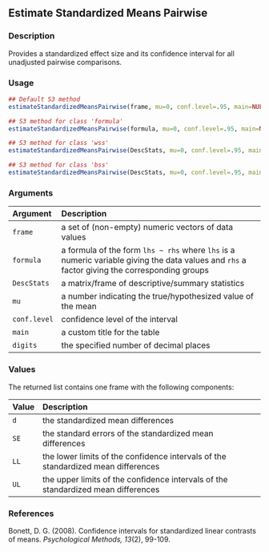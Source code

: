 ## Estimate Standardized Means Pairwise

### Description

Provides a standardized effect size and its confidence interval for all unadjusted pairwise comparisons.

### Usage

```r
## Default S3 method
estimateStandardizedMeansPairwise(frame, mu=0, conf.level=.95, main=NULL, digits=3)

## S3 method for class 'formula'
estimateStandardizedMeansPairwise(formula, mu=0, conf.level=.95, main=NULL, digits=3)

## S3 method for class 'wss'
estimateStandardizedMeansPairwise(DescStats, mu=0, conf.level=.95, main=NULL, digits=3)

## S3 method for class 'bss'
estimateStandardizedMeansPairwise(DescStats, mu=0, conf.level=.95, main=NULL, digits=3)
```

### Arguments

Argument | Description
:-- | :--
```frame``` | a set of (non-empty) numeric vectors of data values
```formula``` | a formula of the form `lhs ~ rhs` where `lhs` is a numeric variable giving the data values and `rhs` a factor giving the corresponding groups
```DescStats``` | a matrix/frame of descriptive/summary statistics
```mu``` | a number indicating the true/hypothesized value of the mean
```conf.level``` | confidence level of the interval
```main``` | a custom title for the table
```digits``` | the specified number of decimal places

### Values

The returned list contains one frame with the following components:

Value | Description
:-- | :--
```d``` | the standardized mean differences
```SE``` | the standard errors of the standardized mean differences
```LL``` | the lower limits of the confidence intervals of the standardized mean differences
```UL``` | the upper limits of the confidence intervals of the standardized mean differences

### References

Bonett, D. G. (2008). Confidence intervals for standardized linear contrasts of means. *Psychological Methods, 13*(2), 99-109.
